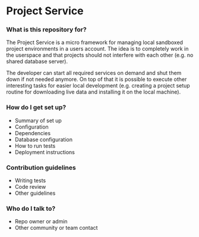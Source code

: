 # Project Service #

### What is this repository for? ###

The Project Service is a micro framework for managing local sandboxed project environments in a users account. The idea is to completely work in the userspace and that projects should not interfere with each other (e.g. no shared database server).

The developer can start all required services on demand and shut them down if not needed anymore. On top of that it is possible to execute other interesting tasks for easier local development (e.g. creating a project setup routine for downloading live data and installing it on the local machine).

### How do I get set up? ###

* Summary of set up
* Configuration
* Dependencies
* Database configuration
* How to run tests
* Deployment instructions

### Contribution guidelines ###

* Writing tests
* Code review
* Other guidelines

### Who do I talk to? ###

* Repo owner or admin
* Other community or team contact